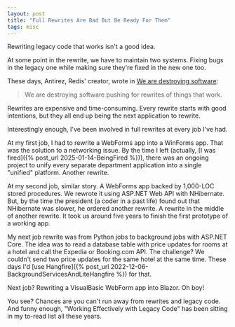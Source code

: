 ```yaml
---
layout: post
title: "Full Rewrites Are Bad But Be Ready For Them"
tags: misc
---
```


Rewriting legacy code that works isn't a good idea.

At some point in the rewrite, we have to maintain two systems. Fixing bugs in the legacy one while making sure they're fixed in the new one too.

These days, Antirez, Redis' creator, wrote in [We are destroying software](https://antirez.com/news/145):

> We are destroying software pushing for rewrites of things that work.

Rewrites are expensive and time-consuming. Every rewrite starts with good intentions, but they all end up being the next application to rewrite.

Interestingly enough, I've been involved in full rewrites at every job I've had.

At my first job, I had to rewrite a WebForms app into a WinForms app. That was the solution to a networking issue. By the time I left (actually, [I was fired]({% post_url 2025-01-14-BeingFired %})), there was an ongoing project to unify every separate department application into a single "unified" platform. Another rewrite.

At my second job, similar story. A WebForms app backed by 1,000-LOC stored procedures. We rewrote it using ASP.NET Web API with NHibernate. But, by the time the president (a coder in a past life) found out that NHibernate was slower, he ordered another rewrite. A rewrite in the middle of another rewrite. It took us around five years to finish the first prototype of a working app.

My next job rewrite was from Python jobs to background jobs with ASP.NET Core. The idea was to read a database table with price updates for rooms at a hotel and call the Expedia or Booking.com API. The challenge? We couldn't send two price updates for the same hotel at the same time. These days I'd [use Hangfire]({% post_url 2022-12-06-BackgroundServicesAndLiteHangfire %}) for that.

Next job? Rewriting a VisualBasic WebForm app into Blazor. Oh boy!

You see? Chances are you can't run away from rewrites and legacy code. And funny enough, "Working Effectively with Legacy Code" has been sitting in my to-read list all these years.
